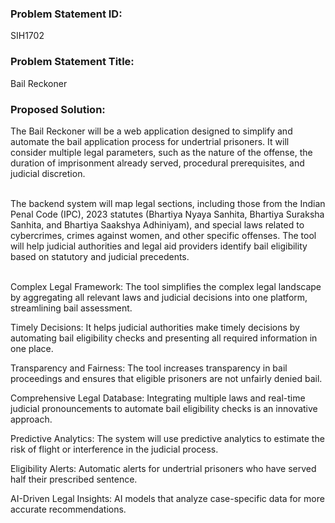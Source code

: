 ### Problem Statement ID: 
SIH1702

### Problem Statement Title: 
Bail Reckoner

### Proposed Solution:
The Bail Reckoner will be a web application designed to simplify and automate the bail application process for undertrial prisoners. It will consider multiple legal parameters, such as the nature of the offense, the duration of imprisonment already served, procedural prerequisites, and judicial discretion.​
<br></br>

The backend system will map legal sections, including those from the Indian Penal Code (IPC), 2023 statutes (Bhartiya Nyaya Sanhita, Bhartiya Suraksha Sanhita, and Bhartiya Saakshya Adhiniyam), and special laws related to cybercrimes, crimes against women, and other specific offenses. The tool will help judicial authorities and legal aid providers identify bail eligibility based on statutory and judicial precedents.​
<br></br>

Complex Legal Framework: The tool simplifies the complex legal landscape by aggregating all relevant laws and judicial decisions into one platform, streamlining bail assessment.​

Timely Decisions: It helps judicial authorities make timely decisions by automating bail eligibility checks and presenting all required information in one place.​

Transparency and Fairness: The tool increases transparency in bail proceedings and ensures that eligible prisoners are not unfairly denied bail.​

Comprehensive Legal Database: Integrating multiple laws and real-time judicial pronouncements to automate bail eligibility checks is an innovative approach.​

Predictive Analytics: The system will use predictive analytics to estimate the risk of flight or interference in the judicial process.​

Eligibility Alerts: Automatic alerts for undertrial prisoners who have served half their prescribed sentence.​

AI-Driven Legal Insights: AI models that analyze case-specific data for more accurate recommendations.​